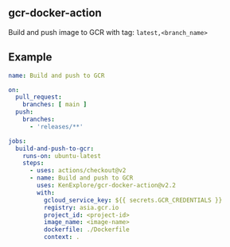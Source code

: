 ## gcr-docker-action

Build and push image to GCR with tag: `latest,<branch_name>`


## Example
```yaml
name: Build and push to GCR

on:
  pull_request:
    branches: [ main ]
  push:
    branches:
      - 'releases/**'

jobs:
  build-and-push-to-gcr:
    runs-on: ubuntu-latest
    steps:
      - uses: actions/checkout@v2
      - name: Build and push to GCR
        uses: KenExplore/gcr-docker-action@v2.2
        with:
          gcloud_service_key: ${{ secrets.GCR_CREDENTIALS }}
          registry: asia.gcr.io
          project_id: <project-id>
          image_name: <image-name>
          dockerfile: ./Dockerfile
          context: .
```
